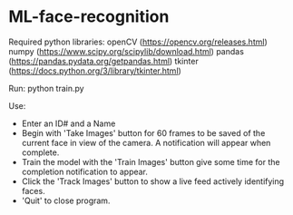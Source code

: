 # ML-face-recognition

Required python libraries:
openCV (https://opencv.org/releases.html)
numpy (https://www.scipy.org/scipylib/download.html)
pandas (https://pandas.pydata.org/getpandas.html)
tkinter (https://docs.python.org/3/library/tkinter.html)

Run: python train.py

Use:
- Enter an ID# and a Name
- Begin with 'Take Images' button for 60 frames to be saved of the current face in view of the camera. A notification will appear when complete.
- Train the model with the 'Train Images' button give some time for the completion notification to appear.
- Click the 'Track Images' button to show a live feed actively identifying faces.
- 'Quit' to close program.
